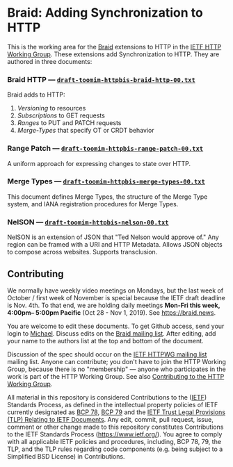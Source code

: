 # Braid: Adding Synchronization to HTTP

This is the working area for the [Braid](https://braid.news) extensions to
HTTP in the [IETF HTTP Working Group](https://httpwg.org/).  These extensions
add Synchronization to HTTP.  They are authored in three documents:

### Braid HTTP — [`draft-toomim-httpbis-braid-http-00.txt`](https://raw.githubusercontent.com/braid-work/braid-spec/master/draft-toomim-httpbis-braid-http-00.txt)

Braid adds to HTTP:
1. *Versioning* to resources
2. *Subscriptions* to GET requests
3. *Ranges* to PUT and PATCH requests
4. *Merge-Types* that specify OT or CRDT behavior


### Range Patch — [`draft-toomim-httpbis-range-patch-00.txt`](https://raw.githubusercontent.com/braid-work/braid-spec/master/draft-toomim-httpbis-range-patch-00.txt)

A uniform approach for expressing changes to state over HTTP.

### Merge Types — [`draft-toomim-httpbis-merge-types-00.txt`](https://raw.githubusercontent.com/braid-work/braid-spec/master/draft-toomim-httpbis-merge-types-00.txt)

This document defines Merge Types, the structure of the Merge Type system, and
IANA registration procedures for Merge Types.

### NelSON — [`draft-toomim-httpbis-nelson-00.txt`](https://raw.githubusercontent.com/braid-work/braid-spec/master/draft-toomim-httpbis-nelson-00.txt)

NelSON is an extension of JSON that "Ted Nelson would approve of."  Any region
can be framed with a URI and HTTP Metadata.  Allows JSON objects to compose
across websites.  Supports transclusion.

## Contributing

We normally have weekly video meetings on Mondays, but the last week of October
/ first week of November is special because the IETF draft deadline is Nov.
4th. To that end, we are holding daily meetings **Mon-Fri this week, 4:00pm–
5:00pm Pacific** (Oct 28 - Nov 1, 2019).  See https://braid.news.

You are welcome to edit these documents.  To get Github access, send your
login to [Michael](mailto:toomim@gmail.com).  Discuss edits on the
[Braid mailing list](https://groups.google.com/forum/#!forum/braid-http).
After editing, add your name to the authors list at the top and bottom of the
document.

Discussion of the spec should occur on the
[IETF HTTPWG mailing list](https://lists.w3.org/Archives/Public/ietf-http-wg/)
mailing list.  Anyone can contribute; you don't have to join the HTTP Working
Group, because there is no "membership" — anyone who participates in the work
is part of the HTTP Working Group.  See also
[Contributing to the HTTP Working Group](https://github.com/httpwg/http-extensions/blob/master/CONTRIBUTING.md).

All material in this repository is considered Contributions to the
([IETF](https://www.ietf.org/)) Standards Process, as defined in the
intellectual property policies of IETF currently designated as
[BCP 78](https://www.rfc-editor.org/info/bcp78),
[BCP 79](https://www.rfc-editor.org/info/bcp79) and the
[IETF Trust Legal Provisions (TLP) Relating to IETF Documents](http://trustee.ietf.org/trust-legal-provisions.html).
Any edit, commit, pull request, issue, comment or other change made to this
repository constitutes Contributions to the IETF Standards Process
(https://www.ietf.org/).
You agree to comply with all applicable IETF policies and procedures,
including, BCP 78, 79, the TLP, and the TLP rules regarding code components
(e.g. being subject to a Simplified BSD License) in Contributions.
